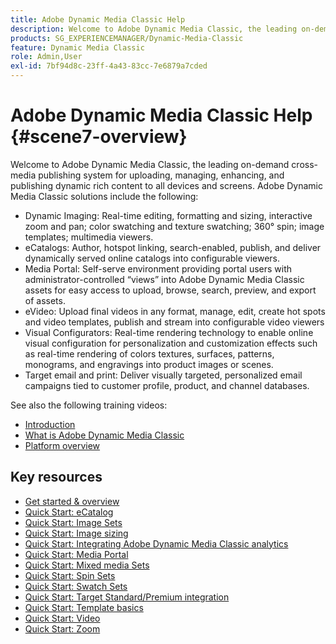 ```yaml
---
title: Adobe Dynamic Media Classic Help
description: Welcome to Adobe Dynamic Media Classic, the leading on-demand cross-media publishing system for uploading, managing, enhancing, and publishing dynamic rich content to all devices and screens.
products: SG_EXPERIENCEMANAGER/Dynamic-Media-Classic
feature: Dynamic Media Classic
role: Admin,User
exl-id: 7bf94d8c-23ff-4a43-83cc-7e6879a7cded
---
```

# Adobe Dynamic Media Classic Help {#scene7-overview}

Welcome to Adobe Dynamic Media Classic, the leading on-demand cross-media publishing system for uploading, managing, enhancing, and publishing dynamic rich content to all devices and screens. Adobe Dynamic Media Classic solutions include the following:

* Dynamic Imaging: Real-time editing, formatting and sizing, interactive zoom and pan; color swatching and texture swatching; 360° spin; image templates; multimedia viewers.
* eCatalogs: Author, hotspot linking, search-enabled, publish, and deliver dynamically served online catalogs into configurable viewers.
* Media Portal: Self-serve environment providing portal users with administrator-controlled “views” into Adobe Dynamic Media Classic assets for easy access to upload, browse, search, preview, and export of assets.
* eVideo: Upload final videos in any format, manage, edit, create hot spots and video templates, publish and stream into configurable video viewers
* Visual Configurators: Real-time rendering technology to enable online visual configuration for personalization and customization effects such as real-time rendering of colors textures, surfaces, patterns, monograms, and engravings into product images or scenes.
* Target email and print: Deliver visually targeted, personalized email campaigns tied to customer profile, product, and channel databases.

See also the following training videos:

* [Introduction](https://s7d5.scene7.com/s7viewers/html5/VideoViewer.html?videoserverurl=https://s7d5.scene7.com/is/content/&emailurl=https://s7d5.scene7.com/s7/emailFriend&serverUrl=https://s7d5.scene7.com/is/image/&config=Scene7SharedAssets/Universal_HTML5_Video&contenturl=https://s7d5.scene7.com/skins/&asset=S7tutorials/570_Introduction_converted%20renamed_Getting%20Started-AVS)
* [What is Adobe Dynamic Media Classic](https://s7d5.scene7.com/s7viewers/html5/VideoViewer.html?videoserverurl=https://s7d5.scene7.com/is/content/&emailurl=https://s7d5.scene7.com/s7/emailFriend&serverUrl=https://s7d5.scene7.com/is/image/&config=Scene7SharedAssets/Universal_HTML5_Video&contenturl=https://s7d5.scene7.com/skins/&asset=S7tutorials/577_What%20is%20Scene7_converted%20renamed_Getting%20Started-AVS)
* [Platform overview](https://s7d5.scene7.com/s7viewers/html5/VideoViewer.html?videoserverurl=https://s7d5.scene7.com/is/content/&emailurl=https://s7d5.scene7.com/s7/emailFriend&serverUrl=https://s7d5.scene7.com/is/image/&config=Scene7SharedAssets/Universal_HTML5_Video&contenturl=https://s7d5.scene7.com/skins/&asset=S7tutorials/572_Platform%20Overview_converted%20renamed_Getting%20Started-AVS)

## Key resources

* [Get started & overview](/help/using/dmc-platform-overview.md)
* [Quick Start: eCatalog](/help/using/quick-start-ecatalog.md)
* [Quick Start: Image Sets](/help/using/quick-start-image-sets.md)
* [Quick Start: Image sizing](/help/using/quick-start-image-sizing.md)
* [Quick Start: Integrating Adobe Dynamic Media Classic analytics](/help/using/quick-start-integrating-dmc-analytics.md)
* [Quick Start: Media Portal](/help/using/quick-start-media-portal-administration.md)
* [Quick Start: Mixed media Sets](/help/using/quick-start-mixed-media-sets.md)
* [Quick Start: Spin Sets](/help/using/quick-start-spin-sets.md)
* [Quick Start: Swatch Sets](/help/using/quick-start-swatch-sets.md)
* [Quick Start: Target Standard/Premium integration](/help/using/quick-start-target-integration.md)
* [Quick Start: Template basics](/help/using/quick-start-template-basics.md)
* [Quick Start: Video](/help/using/quick-start-video.md)
* [Quick Start: Zoom](/help/using/quick-start-zoom.md)
